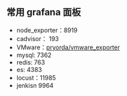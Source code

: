 


## 常用 grafana 面板

- node_exporter：8919
- cadvisor： 193
- VMware：[pryorda/vmware_exporter](https://github.com/pryorda/vmware_exporter)
- mysql: 7362
- redis: 763
- es: 4383
- locust：11985
- jenkisn 9964
